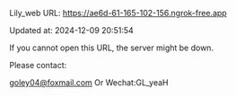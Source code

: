 Lily_web URL: https://ae6d-61-165-102-156.ngrok-free.app

Updated at: 2024-12-09 20:51:54

If you cannot open this URL, the server might be down.

Please contact: 

goley04@foxmail.com Or Wechat:GL_yeaH